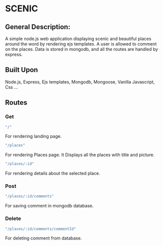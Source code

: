 # SCENIC

## General Description:

A simple node.js web application displaying scenic and beautiful places around the word by rendering ejs templates. A user is allowed to comment on the places. Data is stored in mongodb, and all the routes are handled by express.

## Built Upon

Node.js, Express, Ejs templates, Mongodb, Mongoose, Vanilla Javascript, Css ...

## Routes

### Get
```javascript
"/"
```
For rendering landing page.

```javascript
"/places" 
```
For rendering Places page. It Displays all the places with title and picture.

```javascript
"/places/:id" 
```
For rendering details about the selected place.

### Post
```javascript
"/places/:id/comments"
```
For saving comment in mongodb database.

### Delete
```javascript
"/places/:id/comments/commentId" 
```
For deleting comment from database.
